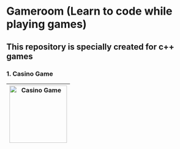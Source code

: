 # Gameroom (Learn to code while playing games) 
## This repository is specially created for c++ games
### 1. Casino Game
|<img alt="Casino Game" height="150px" src="https://user-images.githubusercontent.com/64878501/89701320-39980b00-d953-11ea-9773-5f035654ce1b.PNG" />|
|:---:|
